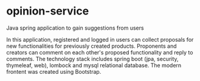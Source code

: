 # opinion-service
Java spring application to gain suggestions from users

In this application, registered and logged in users can collect proposals for new functionalities for previously created products. 
Proponents and creators can comment on each other's proposed functionality and reply to comments.
The technology stack includes spring boot (jpa, security, thymeleaf, web), lombock and mysql relational database. The modern frontent was created using Bootstrap.
